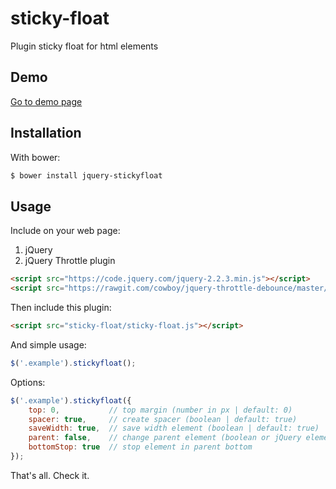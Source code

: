 # sticky-float
Plugin sticky float for html elements

Demo
-----
<a href="http://matthewpattell.github.io/sticky-float/" target="_blank">Go to demo page</a>

Installation
-----

With bower:
```bash
$ bower install jquery-stickyfloat
```

Usage
-----

Include on your web page:

1. jQuery
2. jQuery Throttle plugin

```html
<script src="https://code.jquery.com/jquery-2.2.3.min.js"></script>
<script src="https://rawgit.com/cowboy/jquery-throttle-debounce/master/jquery.ba-throttle-debounce.min.js"></script>
```

Then include this plugin:

```html
<script src="sticky-float/sticky-float.js"></script>
```

And simple usage:
```js
$('.example').stickyfloat();
```

Options:
```js
$('.example').stickyfloat({
    top: 0,           // top margin (number in px | default: 0)
    spacer: true,     // create spacer (boolean | default: true)
    saveWidth: true,  // save width element (boolean | default: true)
    parent: false,    // change parent element (boolean or jQuery element | default: false)
    bottomStop: true  // stop element in parent bottom
});
```

That's all. Check it.